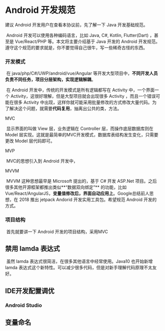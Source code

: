 # Android 开发规范

建议 Android 开发用户在查看本协议前，先了解一下 Java 开发基础规范。


​	Android 开发可以使用各种编码语言，比如 Java, C#, Kotlin, Flutter(Dart) ，甚至是 Vue/React/PHP 等。本文将主要介绍基于 Java 开发的 Android 开发规范。遵守这个规范的要求就是，你不要觉得自己很牛，写一些稀奇古怪的东西。



### 开发模式

​	在 java/php/C#/UWP/android/vue/Angular 等开发大型项目中，**不同开发人员负责不同任务，项目分层架构，实现逻辑解耦**。

​	在 Android 开发中，传统的开发模式是所有逻辑都写在 Activity 中，一个界面一个 Activity，这很好理解，但是大型项目就会出现很多 Activity ，而且一个错误可能在很多 Activity 中出现，这样你就可能采用批量修改的方式修改大量代码。为了解决这个问题，就需要**代码复用**，抽离出公共的类，方法。



MVC

​	显示界面的叫做 View 层，业务逻辑在 Controller 层，而操作底层数据库则在 Model 层实现。这就是最简单的MVC开发模式，数据库表结构发生变化，只需要更改 Model 层代码即可。



MVP

​	MVC的思想引入到 Android 开发中，



MVVM

​	MVVM 这种思想最早是 Microsoft 提出的，基于 C# 开发 ASP.Net 项目。之后很多其他开源框架都推出类似**“数据双向绑定”** 的功能，比如 Vue/React/AngularJS，**变量值修改后，界面自动应用上**。Google总结前人思想，在 2018 推出 jetpack Andorid 开发实用工具包。希望规范 Android 开发的方式。



### 项目结构

​	首先就要讲一下 Android 开发的项目结构，采用MVC



## 禁用 lamda 表达式

​	虽然 lamda 表达式很简洁，在很多其他语言中经常使用。Java10 也开始新增 lamda 表达式这个新特性。可以减少很多代码，但是对新手理解代码原理不太友好。



## IDE开发配置调优



### Android Studio





## 变量命名

